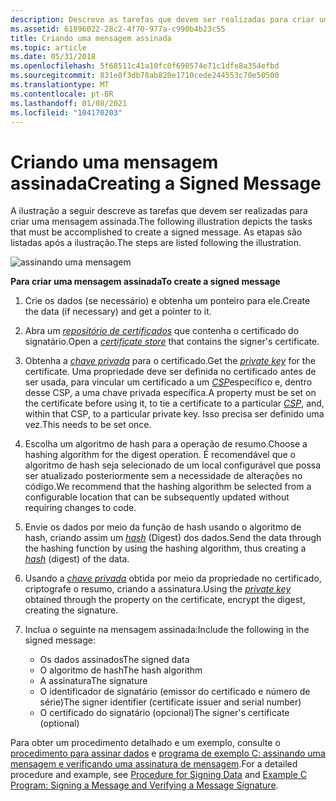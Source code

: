 ```yaml
---
description: Descreve as tarefas que devem ser realizadas para criar uma mensagem assinada.
ms.assetid: 61896022-28c2-4f70-977a-c990b4b23c55
title: Criando uma mensagem assinada
ms.topic: article
ms.date: 05/31/2018
ms.openlocfilehash: 5f68511c41a10fc0f690574e71c1dfe8a354efbd
ms.sourcegitcommit: 831e8f3db78ab820e1710cede244553c70e50500
ms.translationtype: MT
ms.contentlocale: pt-BR
ms.lasthandoff: 01/08/2021
ms.locfileid: "104170203"
---
```

# <a name="creating-a-signed-message"></a><span data-ttu-id="027ae-103">Criando uma mensagem assinada</span><span class="sxs-lookup"><span data-stu-id="027ae-103">Creating a Signed Message</span></span>

<span data-ttu-id="027ae-104">A ilustração a seguir descreve as tarefas que devem ser realizadas para criar uma mensagem assinada.</span><span class="sxs-lookup"><span data-stu-id="027ae-104">The following illustration depicts the tasks that must be accomplished to create a signed message.</span></span> <span data-ttu-id="027ae-105">As etapas são listadas após a ilustração.</span><span class="sxs-lookup"><span data-stu-id="027ae-105">The steps are listed following the illustration.</span></span>

![assinando uma mensagem](images/signdmsg.png)

<span data-ttu-id="027ae-107">**Para criar uma mensagem assinada**</span><span class="sxs-lookup"><span data-stu-id="027ae-107">**To create a signed message**</span></span>

1.  <span data-ttu-id="027ae-108">Crie os dados (se necessário) e obtenha um ponteiro para ele.</span><span class="sxs-lookup"><span data-stu-id="027ae-108">Create the data (if necessary) and get a pointer to it.</span></span>
2.  <span data-ttu-id="027ae-109">Abra um [*repositório de certificados*](../secgloss/c-gly.md) que contenha o certificado do signatário.</span><span class="sxs-lookup"><span data-stu-id="027ae-109">Open a [*certificate store*](../secgloss/c-gly.md) that contains the signer's certificate.</span></span>
3.  <span data-ttu-id="027ae-110">Obtenha a [*chave privada*](../secgloss/p-gly.md) para o certificado.</span><span class="sxs-lookup"><span data-stu-id="027ae-110">Get the [*private key*](../secgloss/p-gly.md) for the certificate.</span></span> <span data-ttu-id="027ae-111">Uma propriedade deve ser definida no certificado antes de ser usada, para vincular um certificado a um [*CSP*](../secgloss/c-gly.md)específico e, dentro desse CSP, a uma chave privada específica.</span><span class="sxs-lookup"><span data-stu-id="027ae-111">A property must be set on the certificate before using it, to tie a certificate to a particular [*CSP*](../secgloss/c-gly.md), and, within that CSP, to a particular private key.</span></span> <span data-ttu-id="027ae-112">Isso precisa ser definido uma vez.</span><span class="sxs-lookup"><span data-stu-id="027ae-112">This needs to be set once.</span></span>
4.  <span data-ttu-id="027ae-113">Escolha um algoritmo de hash para a operação de resumo.</span><span class="sxs-lookup"><span data-stu-id="027ae-113">Choose a hashing algorithm for the digest operation.</span></span> <span data-ttu-id="027ae-114">É recomendável que o algoritmo de hash seja selecionado de um local configurável que possa ser atualizado posteriormente sem a necessidade de alterações no código.</span><span class="sxs-lookup"><span data-stu-id="027ae-114">We recommend that the hashing algorithm be selected from a configurable location that can be subsequently updated without requiring changes to code.</span></span>
5.  <span data-ttu-id="027ae-115">Envie os dados por meio da função de hash usando o algoritmo de hash, criando assim um [*hash*](../secgloss/h-gly.md) (Digest) dos dados.</span><span class="sxs-lookup"><span data-stu-id="027ae-115">Send the data through the hashing function by using the hashing algorithm, thus creating a [*hash*](../secgloss/h-gly.md) (digest) of the data.</span></span>
6.  <span data-ttu-id="027ae-116">Usando a [*chave privada*](../secgloss/p-gly.md) obtida por meio da propriedade no certificado, criptografe o resumo, criando a assinatura.</span><span class="sxs-lookup"><span data-stu-id="027ae-116">Using the [*private key*](../secgloss/p-gly.md) obtained through the property on the certificate, encrypt the digest, creating the signature.</span></span>
7.  <span data-ttu-id="027ae-117">Inclua o seguinte na mensagem assinada:</span><span class="sxs-lookup"><span data-stu-id="027ae-117">Include the following in the signed message:</span></span>

    -   <span data-ttu-id="027ae-118">Os dados assinados</span><span class="sxs-lookup"><span data-stu-id="027ae-118">The signed data</span></span>
    -   <span data-ttu-id="027ae-119">O algoritmo de hash</span><span class="sxs-lookup"><span data-stu-id="027ae-119">The hash algorithm</span></span>
    -   <span data-ttu-id="027ae-120">A assinatura</span><span class="sxs-lookup"><span data-stu-id="027ae-120">The signature</span></span>
    -   <span data-ttu-id="027ae-121">O identificador de signatário (emissor do certificado e número de série)</span><span class="sxs-lookup"><span data-stu-id="027ae-121">The signer identifier (certificate issuer and serial number)</span></span>
    -   <span data-ttu-id="027ae-122">O certificado do signatário (opcional)</span><span class="sxs-lookup"><span data-stu-id="027ae-122">The signer's certificate (optional)</span></span>

<span data-ttu-id="027ae-123">Para obter um procedimento detalhado e um exemplo, consulte o [procedimento para assinar dados](procedure-for-signing-data.md) e [programa de exemplo C: assinando uma mensagem e verificando uma assinatura de mensagem](example-c-program-signing-a-message-and-verifying-a-message-signature.md).</span><span class="sxs-lookup"><span data-stu-id="027ae-123">For a detailed procedure and example, see [Procedure for Signing Data](procedure-for-signing-data.md) and [Example C Program: Signing a Message and Verifying a Message Signature](example-c-program-signing-a-message-and-verifying-a-message-signature.md).</span></span>

 

 
